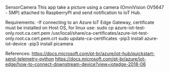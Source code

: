 SensorCamera
This app take a picture using a camera (OmniVision OV5647 - 5MP) attached to RaspberryPI and send notification to IoT Hub.


Requirements:
-If connecting to an Azure IoT Edge Gateway, certificate must be installed on Host OS, for linux use:
sudo cp azure-iot-test-only.root.ca.cert.pem /usr/local/share/ca-certificates/azure-iot-test-only.root.ca.cert.pem.crt
sudo update-ca-certificates
-pip3 install azure-iot-device
-pip3 install picamera



References:
https://docs.microsoft.com/pt-br/azure/iot-hub/quickstart-send-telemetry-python
https://docs.microsoft.com/pt-br/azure/iot-edge/how-to-connect-downstream-device?view=iotedge-2018-06